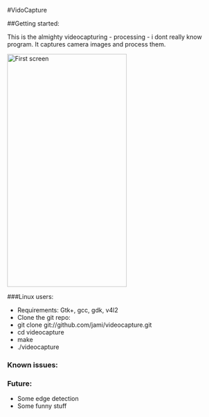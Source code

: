 #VidoCapture

##Getting started:

This is the almighty videocapturing - processing - i dont really know program.
It captures camera images and process them.  

<img alt="First screen" src="https://github.com/jami//raw/master/screenshot.png" width="276" height="537" />

###Linux users:

- Requirements: Gtk+, gcc, gdk, v4l2 
- Clone the git repo:
- git clone git://github.com/jami/videocapture.git
- cd videocapture
- make
- ./videocapture

### Known issues:

### Future:
- Some edge detection 
- Some funny stuff 







